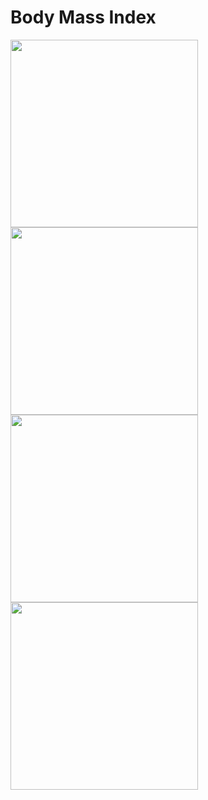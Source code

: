 # Body Mass Index
<img src="https://user-images.githubusercontent.com/107889097/209786664-69ebd46a-1add-40db-9392-348bc23eae8c.jpg" width="300">
<img src="https://user-images.githubusercontent.com/107889097/209786700-08657ad6-e59e-4c40-9ec0-6733f686111c.jpg" width="300">
<img src="https://user-images.githubusercontent.com/107889097/209786721-4f59f5b2-f5d1-4b6a-ab5e-e027af908668.jpg" width="300">
<img src="https://user-images.githubusercontent.com/107889097/209787324-6e9ef134-6dde-4977-8492-780049bd0b34.jpg" width="300">
